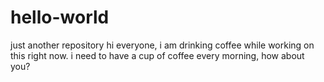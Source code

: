 # hello-world
just another repository
hi everyone, i am drinking coffee while working on this right now.
i need to have a cup of coffee every morning, how about you?
